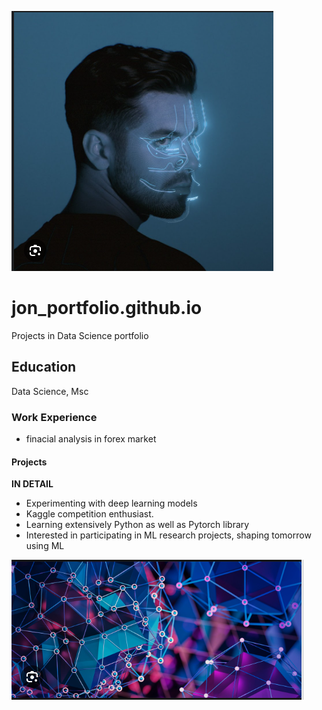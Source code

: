 
![](anyma.PNG)

# jon_portfolio.github.io
Projects in Data Science portfolio
## Education
Data Science, Msc

### Work Experience
*   finacial analysis in forex market

#### Projects
**IN DETAIL**
*   Experimenting with deep learning models
*   Kaggle competition enthusiast.
*   Learning extensively Python as well as Pytorch library
*   Interested in participating in ML research projects, shaping tomorrow using ML

![alt text](https://github.com/3d4t4n3wg0ld/jon_portfolio.github.io/blob/main/causality%20graph.PNG "Causality Graph")
